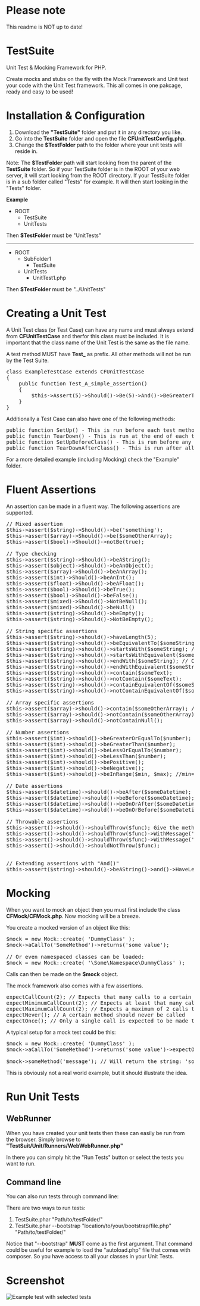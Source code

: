 Please note
===========
This readme is NOT up to date!

TestSuite
=================

Unit Test &amp; Mocking Framework for PHP.

Create mocks and stubs on the fly with the Mock Framework and Unit test your code with the Unit Test framework. This all comes in one pakcage, ready and easy to be used!

Installation &amp; Configuration
============

1. Download the **"TestSuite"** folder and put it in any directory you like.
2. Go into the **TestSuite** folder and open the file **CFUnitTestConfig.php**.
3. Change the **$TestFolder** path to the folder where your unit tests will reside in.

Note: The **$TestFolder** path will start looking from the parent of the **TestSuite** folder.
So if your TestSuite folder is in the ROOT of your web server, it will start looking from the ROOT
directory. If your TestSuite folder is in a sub folder called "Tests" for example. It will then start looking in
the "Tests" folder.

**Example**
  - ROOT
    - TestSuite
    - UnitTests

Then **$TestFolder** must be "UnitTests"

---

  - ROOT
    - SubFolder1
      - TestSuite
    - UnitTests
      - UnitTest1.php

Then **$TestFolder** must be "../UnitTests"

Creating a Unit Test
====================

A Unit Test class (or Test Case) can have any name and must always extend from **CFUnitTestCase** and therfor 
this class must be included. It is important that the class name of the Unit Test is the same as the file name.

A test method MUST have **Test_** as prefix. All other methods will not be run by the Test Suite.

<pre>
class ExampleTestCase extends CFUnitTestCase
{
    public function Test_A_simple_assertion()
    {
        $this->Assert(5)->Should()->Be(5)->And()->BeGreaterThan(2);
    }
}
</pre>

Additionally a Test Case can also have one of the following methods:

<pre>
public function SetUp() - This is run before each test method is executed
public functin TearDown() - This is run at the end of each test method
public function SetUpBeforeClass() - This is run before any test method is executed
public function TearDownAfterClass() - This is run after all test methods are executed
</pre>

For a more detailed example (including Mocking) check the "Example" folder.

Fluent Assertions
==========

An assertion can be made in a fluent way. The following assertions are supported.

<pre>
// Mixed assertion
$this->assert($string)->Should()->be('something');
$this->assert($array)->Should()->be($someOtherArray);
$this->assert($bool)->Should()->notBe(true);

// Type checking
$this->assert($string)->Should()->beAString();
$this->assert($object)->Should()->beAnObject();
$this->assert($array)->Should()->beAnArray();
$this->assert($int)->Should()->beAnInt();
$this->assert($float)->Should()->beAFloat();
$this->assert($bool)->Should()->beTrue();
$this->assert($bool)->Should()->beFalse();
$this->assert($mixed)->Should()->NotBeNull();
$this->assert($mixed)->Should()->beNull()
$this->assert($string)->Should()->beEmpty();
$this->assert($string)->Should()->NotBeEmpty();

// String specific assertions
$this->assert($string)->should()->haveLength(5);
$this->assert($string)->should()->beEquivalentTo($someString); // Case insensitive compare
$this->assert($string)->should()->startsWith($someString); // Case sensitive compare
$this->assert($string)->should()->startsWithEquivalent($someString); // Case insensitive compare
$this->assert($string)->should()->endWith($someString); // Case sensitive compare
$this->assert($string)->should()->endWithEquivalent($someString); // Case insensitive compare
$this->assert($string)->should()->contain($someText);
$this->assert($string)->should()->notContain($someText);
$this->assert($string)->should()->containEquivalentOf($someString); // Case insensitive compare (also on array values)
$this->assert($string)->should()->notContainEquivalentOf($someString); // Case insensitive compare (also on array values)

// Array specific assertions
$this->assert($array)->should()->contain($someOtherArray); // On intersect = success
$this->assert($array)->should()->notContain($someOtherArray); // When not intersects = success
$this->assert($array)->should()->notContainNull();

// Number assertions
$this->assert($int)->should()->beGreaterOrEqualTo($number);
$this->assert($int)->should()->beGreaterThan($number);
$this->assert($int)->should()->beLessOrEqualTo($number);
$this->assert($int)->should()->beLessThan($number);
$this->assert($int)->should()->bePositive();
$this->assert($int)->should()->beNegative();
$this->assert($int)->should()->beInRange($min, $max); //min=1, max=2 and given=2 will result in success

// Date assertions
$this->assert($datetime)->should()->beAfter($someDatetime);
$this->assert($datetime)->should()->beBefore($someDatetime);
$this->assert($datetime)->should()->beOnOrAfter($someDatetime);
$this->assert($datetime)->should()->beOnOrBefore($someDatetime);

// Throwable assertions
$this->assert()->should()->shouldThrow($func); Give the method that should be executed as an anonymous function to this method.
$this->assert()->should()->shouldThrow($func)->WithMessage('Exact exception message');
$this->assert()->should()->shouldThrow($func)->WithMessage('* psrtial message'); // The asterisk acts as a wild card. Can be used at the beginning, end or both sides of the string
$this->assert()->should()->shouldNotThrow($func);


// Extending assertions with "And()"
$this->assert($string)->should()->beAString()->and()->HaveLength(5);
</pre>


Mocking
=======

When you want to mock an object then you must first include the class **CFMock/CFMock.php**. Now mocking will be
a breeze.

You create a mocked version of an object like this:

<pre>
$mock = new Mock::create( 'DummyClass' );
$mock->aCallTo('SomeMethod')->returns('some value');

// Or even namespaced classes can be loaded:
$mock = new Mock::create( '\Some\Namespace\DummyClass' );
</pre>

Calls can then be made on the **$mock** object.

The mock framework also comes with a few assertions.

<pre>
expectCallCount(2); // Expects that many calls to a certain method
expectMinimumCallCount(2); // Expects at least that many calls to a certain method
expectMaximumCallCount(2); // Expects a maximum of 2 calls to a method, less is fine as well
expectNever(); // A certain method should never be called
expectOnce(); // Only a single call is expected to be made to a certain method
</pre>

A typical setup for a mock test could be this:

<pre>
$mock = new Mock::create( 'DummyClass' );
$mock->aCallTo('SomeMethod')->returns('some value')->expectOnce();

$mock->someMethod('message'); // Will return the string: 'some value'
</pre>

This is obviously not a real world example, but it should illustrate the idea.

Run Unit Tests
==============


## WebRunner ##

When you have created your unit tests then these can easily be run from the browser. Simply browse to **"TestSuit/Unit/Runners/WebWebRunner.php"**

In there you can simply hit the "Run Tests" button or select the tests you want to run.


## Command line ##

You can also run tests through command line:

There are two ways to run tests:

1. TestSuite.phar "Path/to/testFolder/"
2. TestSuite.phar --bootstrap "location/to/your/bootstrap/file.php" "Path/to/testFolder/"

Notice that "--bootstrap" **MUST** come as the first argument. That command could be useful for example to load the "autoload.php" file that comes with composer. So you have access to all your classes in your Unit Tests.

Screenshot
==========

![Example test with selected tests](http://i.imgur.com/5lC8o2f.png)
